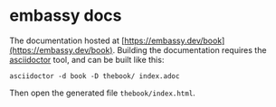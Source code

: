 # embassy docs

The documentation hosted at [https://embassy.dev/book](https://embassy.dev/book). Building the documentation requires the [asciidoctor](https://asciidoctor.org/) tool, and can be built like this:

```
asciidoctor -d book -D thebook/ index.adoc
```

Then open the generated file `thebook/index.html`.
